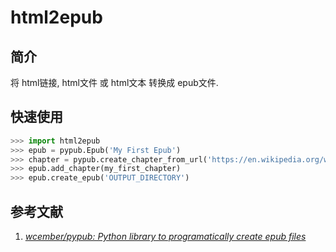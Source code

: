 # html2epub

## 简介

将 html链接, html文件 或 html文本 转换成 epub文件.

## 快速使用

```python
>>> import html2epub
>>> epub = pypub.Epub('My First Epub')
>>> chapter = pypub.create_chapter_from_url('https://en.wikipedia.org/wiki/EPUB')
>>> epub.add_chapter(my_first_chapter)
>>> epub.create_epub('OUTPUT_DIRECTORY')
```

## 参考文献

1. *[wcember/pypub: Python library to programatically create epub files](https://github.com/wcember/pypub)*
